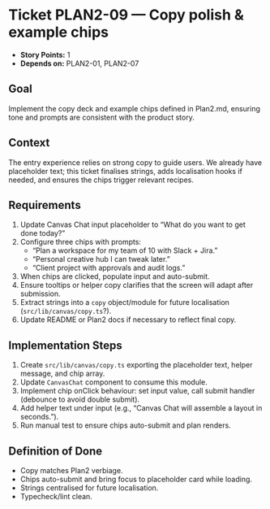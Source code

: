 # Ticket PLAN2-09 — Copy polish & example chips

- **Story Points:** 1
- **Depends on:** PLAN2-01, PLAN2-07

## Goal
Implement the copy deck and example chips defined in Plan2.md, ensuring tone and prompts are consistent with the product story.

## Context
The entry experience relies on strong copy to guide users. We already have placeholder text; this ticket finalises strings, adds localisation hooks if needed, and ensures the chips trigger relevant recipes.

## Requirements
1. Update Canvas Chat input placeholder to “What do you want to get done today?”
2. Configure three chips with prompts:
   - “Plan a workspace for my team of 10 with Slack + Jira.”
   - “Personal creative hub I can tweak later.”
   - “Client project with approvals and audit logs.”
3. When chips are clicked, populate input and auto-submit.
4. Ensure tooltips or helper copy clarifies that the screen will adapt after submission.
5. Extract strings into a `copy` object/module for future localisation (`src/lib/canvas/copy.ts`?).
6. Update README or Plan2 docs if necessary to reflect final copy.

## Implementation Steps
1. Create `src/lib/canvas/copy.ts` exporting the placeholder text, helper message, and chip array.
2. Update `CanvasChat` component to consume this module.
3. Implement chip onClick behaviour: set input value, call submit handler (debounce to avoid double submit).
4. Add helper text under input (e.g., “Canvas Chat will assemble a layout in seconds.”).
5. Run manual test to ensure chips auto-submit and plan renders.

## Definition of Done
- Copy matches Plan2 verbiage.
- Chips auto-submit and bring focus to placeholder card while loading.
- Strings centralised for future localisation.
- Typecheck/lint clean.

